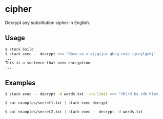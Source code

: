 # cipher

Decrypt any substitution cipher in English.

## Usage

```bash
$ stack build
$ stack exec -- decrypt <<< 'Qbco co s oijqijui qbsq roio ijunylqckj'
...
This is a sentence that uses encryption
...
```

## Examples

```bash
$ stack exec -- decrypt -d words.txt --no-limit <<< "fhlrd be rdh hlev zlur, rdh dluf zlur be xbmbgo lgf wgcybgo vcj acjxf sh ec kjad kcuh rdhg vcj'uh ybxxbgo rc sh."

$ cat examples/secret1.txt | stack exec decrypt

$ cat examples/secret2.txt | stack exec -- decrypt -d words.txt
```
